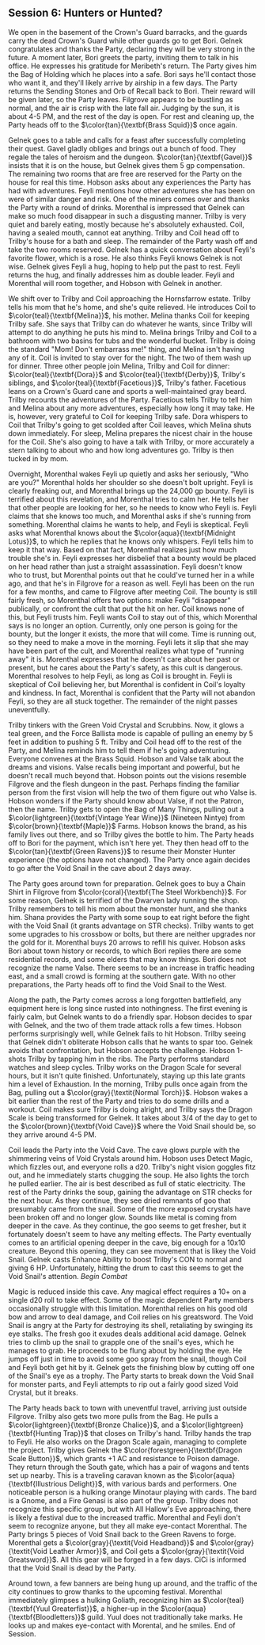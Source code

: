## Session 6: Hunters or Hunted?

We open in the basement of the Crown's Guard barracks, and the guards carry the dead Crown's Guard while other guards go to get Bori. Gelnek congratulates and thanks the Party, declaring they will be very strong in the future. A moment later, Bori greets the party, inviting them to talk in his office. He expresses his gratitude for Meribeth's return. The Party gives him the Bag of Holding which he places into a safe. Bori says he'll contact those who want it, and they'll likely arrive by airship in a few days. The Party returns the Sending Stones and Orb of Recall back to Bori. Their reward will be given later, so the Party leaves. Filgrove appears to be bustling as normal, and the air is crisp with the late fall air. Judging by the sun, it is about 4-5 PM, and the rest of the day is open. For rest and cleaning up, the Party heads off to the $\color{tan}{\textbf{Brass Squid}}$ once again.

Gelnek goes to a table and calls for a feast after successfully completing their quest. Gavel gladly obliges and brings out a bunch of food. They regale the tales of heroism and the dungeon. $\color{tan}{\textbf{Gavel}}$ insists that it is on the house, but Gelnek gives them 5 gp compensation. The remaining two rooms that are free are reserved for the Party on the house for real this time. Hobson asks about any experiences the Party has had with adventures. Feyli mentions how other adventures she has been on were of similar danger and risk. One of the miners comes over and thanks the Party with a round of drinks. Morenthal is impressed that Gelnek can make so much food disappear in such a disgusting manner. Trilby is very quiet and barely eating, mostly because he's absolutely exhausted. Coil, having a sealed mouth, cannot eat anything. Trilby and Coil head off to Trilby's house for a bath and sleep. The remainder of the Party wash off and take the two rooms reserved. Gelnek has a quick conversation about Feyli's favorite flower, which is a rose. He also thinks Feyli knows Gelnek is not wise. Gelnek gives Feyli a hug, hoping to help put the past to rest. Feyli returns the hug, and finally addresses him as double leader. Feyli and Morenthal will room together, and Hobson with Gelnek in another.

We shift over to Trilby and Coil approaching the Hornsfarrow estate. Trilby tells his mom that he's home, and she's quite relieved. He introduces Coil to $\color{teal}{\textbf{Melina}}$, his mother. Melina thanks Coil for keeping Trilby safe. She says that Trilby can do whatever he wants, since Trilby will attempt to do anything he puts his mind to. Melina brings Trilby and Coil to a bathroom with two basins for tubs and the wonderful bucket. Trilby is doing the standard "Mom! Don't embarrass me!" thing, and Melina isn't having any of it. Coil is invited to stay over for the night. The two of them wash up for dinner. Three other people join Melina, Trilby and Coil for dinner: $\color{teal}{\textbf{Dora}}$ and $\color{teal}{\textbf{Derby}}$, Trilby's siblings, and $\color{teal}{\textbf{Facetious}}$, Trilby's father. Facetious leans on a Crown's Guard cane and sports a well-maintained gray beard. Trilby recounts the adventures of the Party. Facetious tells Trilby to tell him and Melina about any more adventures, especially how long it may take. He is, however, very grateful to Coil for keeping Trilby safe. Dora whispers to Coil that Trilby's going to get scolded after Coil leaves, which Melina shuts down immediately. For sleep, Melina prepares the nicest chair in the house for the Coil. She's also going to have a talk with Trilby, or more accurately a stern talking to about who and how long adventures go. Trilby is then tucked in by mom. 

Overnight, Morenthal wakes Feyli up quietly and asks her seriously, "Who are you?" Morenthal holds her shoulder so she doesn't bolt upright. Feyli is clearly freaking out, and Morenthal brings up the 24,000 gp bounty. Feyli is terrified about this revelation, and Morenthal tries to calm her. He tells her that other people are looking for her, so he needs to know who Feyli is. Feyli claims that she knows too much, and Morenthal asks if she's running from something. Morenthal claims he wants to help, and Feyli is skeptical. Feyli asks what Morenthal knows about the $\color{aqua}{\textbf{Midnight Lotus}}$, to which he replies that he knows only whispers. Feyli tells him to keep it that way. Based on that fact, Morenthal realizes just how much trouble she's in. Feyli expresses her disbelief that a bounty would be placed on her head rather than just a straight assassination. Feyli doesn't know who to trust, but Morenthal points out that he could've turned her in a while ago, and that he's in Filgrove for a reason as well. Feyli has been on the run for a few months, and came to Filgrove after meeting Coil. The bounty is still fairly fresh, so Morenthal offers two options: make Feyli "disappear" publically, or confront the cult that put the hit on her. Coil knows none of this, but Feyli trusts him. Feyli wants Coil to stay out of this, which Morenthal says is no longer an option. Currently, only one person is going for the bounty, but the longer it exists, the more that will come. Time is running out, so they need to make a move in the morning. Feyli lets it slip that she may have been part of the cult, and Morenthal realizes what type of "running away" it is. Morenthal expresses that he doesn't care about her past or present, but he cares about the Party's safety, as this cult is dangerous. Morenthal resolves to help Feyli, as long as Coil is brought in. Feyli is skeptical of Coil believing her, but Morenthal is confident in Coil's loyalty and kindness. In fact, Morenthal is confident that the Party will not abandon Feyli, so they are all stuck together. The remainder of the night passes uneventfully.

Trilby tinkers with the Green Void Crystal and Scrubbins. Now, it glows a teal green, and the Force Ballista mode is capable of pulling an enemy by 5 feet in addition to pushing 5 ft.  Trilby and Coil head off to the rest of the Party, and Melina reminds him to tell them if he's going adventuring. Everyone convenes at the Brass Squid. Hobson and Valse talk about the dreams and visions. Valse recalls being important and powerful, but he doesn't recall much beyond that. Hobson points out the visions resemble Filgrove and the flesh dungeon in the past. Perhaps finding the familiar person from the first vision will help the two of them figure out who Valse is. Hobson wonders if the Party should know about Valse, if not the Patron, then the name. Trilby gets to open the Bag of Many Things, pulling out a $\color{lightgreen}{\textbf{Vintage Year Wine}}$ (Nineteen Nintye) from $\color{brown}{\textbf{Maple}}$ Farms. Hobson knows the brand, as his family lives out there, and so Trilby gives the bottle to him. The Party heads off to Bori for the payment, which isn't here yet. They then head off to the $\color{tan}{\textbf{Green Ravens}}$ to resume their Monster Hunter experience (the options have not changed). The Party once again decides to go after the Void Snail in the cave about 2 days away.

The Party goes around town for preparation. Gelnek goes to buy a Chain Shirt in Filgrove from $\color{coral}{\textbf{The Steel Workbench}}$. For some reason, Gelnek is terrified of the Dwarven lady running the shop. Trilby remembers to tell his mom about the monster hunt, and she thanks him. Shana provides the Party with some soup to eat right before the fight with the Void Snail (it grants advantage on STR checks). Trilby wants to get some upgrades to his crossbow or bolts, but there are neither upgrades nor the gold for it. Morenthal buys 20 arrows to refill his quiver. Hobson asks Bori about town history or records, to which Bori replies there are some residential records, and some elders that may know things. Bori does not recognize the name Valse. There seems to be an increase in traffic heading east, and a small crowd is forming at the southern gate. With no other preparations, the Party heads off to find the Void Snail to the West. 

Along the path, the Party comes across a long forgotten battlefield, any equipment here is long since rusted into nothingness. The first evening is fairly calm, but Gelnek wants to do a friendly spar. Hobson decides to spar with Gelnek, and the two of them trade attack rolls a few times. Hobson performs surprisingly well, while Gelnek fails to hit Hobson. Trilby seeing that Gelnek didn't obliterate Hobson calls that he wants to spar too. Gelnek avoids that confrontation, but Hobson accepts the challenge. Hobson 1-shots Trilby by tapping him in the ribs. The Party performs standard watches and sleep cycles. Trilby works on the Dragon Scale for several hours, but it isn't quite finished. Unfortunately, staying up this late grants him a level of Exhaustion. In the morning, Trilby pulls once again from the Bag, pulling out a $\color{gray}{\textit{Normal Torch}}$. Hobson wakes a bit earlier than the rest of the Party and tries to do some drills and a workout. Coil makes sure Trilby is doing alright, and Trilby says the Dragon Scale is being transformed for Gelnek. It takes about 3/4 of the day to get to the $\color{brown}{\textbf{Void Cave}}$ where the Void Snail should be, so they arrive around 4-5 PM.

Coil leads the Party into the Void Cave. The cave glows purple with the shimmering veins of Void Crystals around him. Hobson uses Detect Magic, which fizzles out, and everyone rolls a d20. Trilby's night vision goggles fitz out, and he immediately starts chugging the soup. He also lights the torch he pulled earlier. The air is best described as full of static electricity. The rest of the Party drinks the soup, gaining the advantage on STR checks for the next hour. As they continue, they see dried remnants of goo that presumably came from the snail. Some of the more exposed crystals have been broken off and no longer glow. Sounds like metal is coming from deeper in the cave. As they continue, the goo seems to get fresher, but it fortunately doesn't seem to have any melting effects. The Party eventually comes to an artificial opening deeper in the cave, big enough for a 10x10 creature. Beyond this opening, they can see movement that is likey the Void Snail. Gelnek casts Enhance Ability to boost Trilby's CON to normal and giving 6 HP. Unfortunately, hitting the drum to cast this seems to get the Void Snail's attention. *Begin Combat*

Magic is reduced inside this cave. Any magical effect requires a 10+ on a single d20 roll to take effect. Some of the magic dependent Party members occasionally struggle with this limitation. Morenthal relies on his good old bow and arrow to deal damage, and Coil relies on his greatsword. The Void Snail is angry at the Party for destroying its shell, retaliating by swinging its eye stalks. The fresh goo it exudes deals additional acid damage. Gelnek tries to climb up the snail to grapple one of the snail's eyes, which he manages to grab. He proceeds to be flung about by holding the eye. He jumps off just in time to avoid some goo spray from the snail, though Coil and Feyli both get hit by it. Gelnek gets the finishing blow by cutting off one of the Snail's eye as a trophy. The Party starts to break down the Void Snail for monster parts, and Feyli attempts to rip out a fairly good sized Void Crystal, but it breaks. 

The Party heads back to town with uneventful travel, arriving just outside Filgrove. Trilby also gets two more pulls from the Bag. He pulls a $\color{lightgreen}{\textbf{Bronze Chalice}}$, and a $\color{lightgreen}{\textbf{Hunting Trap}}$ that closes on Trilby's hand. Trilby hands the trap to Feyli. He also works on the Dragon Scale again, managing to complete the project. Trilby gives Gelnek the $\color{forestgreen}{\textbf{Dragon Scale Button}}$, which grants +1 AC and resistance to Poison damage. They return through the South gate, which has a pair of wagons and tents set up nearby. This is a traveling caravan known as the $\color{aqua}{\textbf{Illustrious Delight}}$, with various bards and performers. One noticeable person is a hulking orange Minotaur playing with cards. The bard is a Gnome, and a Fire Genasi is also part of the group. Trilby does not recognize this specific group, but with All Hallow's Eve approaching, there is likely a festival due to the increased traffic. Morenthal and Feyli don't seem to recognize anyone, but they all make eye-contact Morenthal. The Party brings 5 pieces of Void Snail back to the Green Ravens to forge. Morenthal gets a $\color{gray}{\textit{Void Headband}}$ and $\color{gray}{\textit{Void Leather Armor}}$, and Coil gets a $\color{gray}{\textit{Void Greatsword}}$. All this gear will be forged in a few days. CiCi is informed that the Void Snail is dead by the Party.

Around town, a few banners are being hung up around, and the traffic of the city continues to grow thanks to the upcoming festival. Morenthal immediately glimpses a hulking Goliath, recognizing him as $\color{teal}{\textbf{Yuul Greaterfist}}$, a higher-up in the $\color{aqua}{\textbf{Bloodletters}}$ guild. Yuul does not traditionally take marks. He looks up and makes eye-contact with Morental, and he smiles. End of Session.